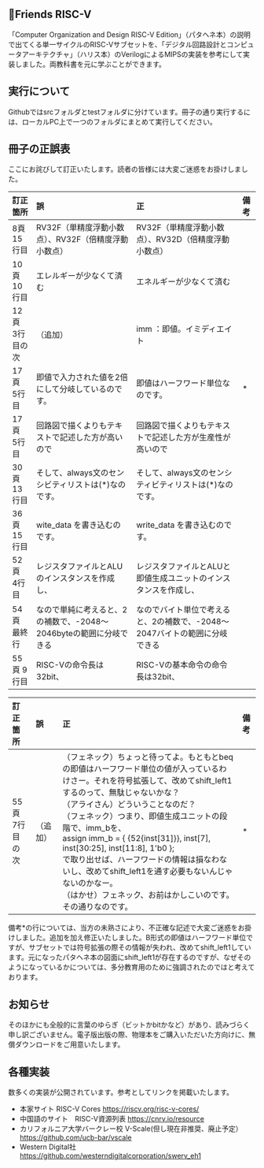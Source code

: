 ## 🐾Friends RISC-V

「Computer Organization and Design RISC-V Edition」（パタヘネ本）の説明で出てくる単一サイクルのRISC-Vサブセットを、「デジタル回路設計とコンピュータアーキテクチャ」（ハリス本）のVerilogによるMIPSの実装を参考にして実装しました。両教科書を元に学ぶことができます。


## 実行について  
Githubではsrcフォルダとtestフォルダに分けています。冊子の通り実行するには、ローカルPC上で一つのフォルダにまとめて実行してください。



## 冊子の正誤表
ここにお詫びして訂正いたします。読者の皆様には大変ご迷惑をお掛けしました。


|  訂正箇所  |  誤  |  正  | 備考
|:---|:---|:---|:---|
|8頁<br>15行目|  RV32F（単精度浮動小数点）、RV32F（倍精度浮動小数点）| RV32F（単精度浮動小数点）、RV32D（倍精度浮動小数点）||
|10頁<br>10行目|  エレルギーが少なくて済む  |エネルギーが少なくて済む||
|12頁<br>3行目の次|  （追加）  |imm   ：即値。イミディエイト||
|17頁<br>5行目| 即値で入力された値を2倍にして分岐しているのです。 |即値はハーフワード単位なのです。|*|
|17頁<br>5行目| 回路図で描くよりもテキストで記述した方が高いので |回路図で描くよりもテキストで記述した方が生産性が高いので||
|30頁<br>13行目| そして、always文のセンシビティリストは(*)なのです。 |そして、always文のセンシティビティリストは(*)なのです。||
|36頁<br>15行目| wite_data を書き込むのです。 |write\_data を書き込むのです。||
|52頁<br>4行目| レジスタファイルとALUのインスタンスを作成し、 |レジスタファイルとALUと即値生成ユニットのインスタンスを作成し、||
|54頁<br>最終行| なので単純に考えると、2の補数で、-2048〜2046byteの範囲に分岐できる |なのでバイト単位で考えると、2の補数で、-2048〜2047バイトの範囲に分岐できる||
|55頁 9行目| RISC-Vの命令長は32bit、 |RISC-Vの基本命令の命令長は32bit、||

|  訂正箇所  |  誤  |  正  | 備考
|:---|:---|:---|:---|
|55頁<br>7行目の次|  （追加）  |（フェネック）ちょっと待ってよ。もともとbeqの即値はハーフワード単位の値が入っているわけさー。それを符号拡張して、改めてshift_left1するのって、無駄じゃないかな？<br>（アライさん）どういうことなのだ？<br>（フェネック）つまり、即値生成ユニットの段階で、imm_bを、<br>  assign imm_b = { {52{inst[31]}}, inst[7], inst[30:25], inst[11:8], 1'b0 };<br>で取り出せば、ハーフワードの情報は損なわないし、改めてshift_left1を通す必要もないんじゃないのかなー。<br>（はかせ）フェネック、お前はかしこいのです。その通りなのです。|*|




備考*の行については、当方の未熟さにより、不正確な記述で大変ご迷惑をお掛けしました。追加を加え修正いたしました。B形式の即値はハーフワード単位ですが、サブセットでは符号拡張の際その情報が失われ、改めてshift_left1しています。元になったパタヘネ本の図面にshift_left1が存在するのですが、なぜそのようになっているかについては、多分教育用のために強調されたのではと考えております。


## お知らせ
そのほかにも全般的に言葉のゆらぎ（ビットかbitかなど）があり、読みづらく申し訳ございません。電子版出版の際、物理本をご購入いただいた方向けに、無償ダウンロードをご用意いたします。


## 各種実装
数多くの実装が公開されています。参考としてリンクを掲載いたします。
* 本家サイト RISC-V Cores
https://riscv.org/risc-v-cores/
* 中国語のサイト　RISC-V資源列表
https://cnrv.io/resource
* カリフォルニア大学バークレー校 V-Scale(但し現在非推奨、廃止予定）
https://github.com/ucb-bar/vscale
* Western Digital社　
https://github.com/westerndigitalcorporation/swerv_eh1
